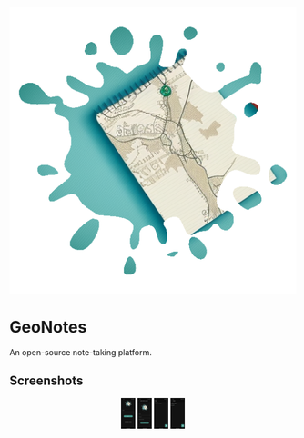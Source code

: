 <p align="center">
  <img src="https://github.com/matteopolak/geonotes/blob/main/readme_assets/logo.png" />
</p>

# GeoNotes

An open-source note-taking platform.

## Screenshots

<p align="middle">
  <img src="https://github.com/matteopolak/geonotes/blob/main/readme_assets/login.png" width="25" />
  <img src="https://github.com/matteopolak/geonotes/blob/main/readme_assets/register.png" width="25" />
  <img src="https://github.com/matteopolak/geonotes/blob/main/readme_assets/view_notes.png" width="25" />
  <img src="https://github.com/matteopolak/geonotes/blob/main/readme_assets/create_note.png" width="25" />
</p>
